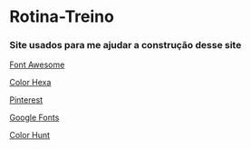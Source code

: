 # Rotina-Treino

### Site usados para me ajudar a construção desse site

<a href="https://fontawesome.com">Font Awesome</a>

<a href="https://www.colorhexa.com">Color Hexa</a>

<a href="https://br.pinterest.com">Pinterest</a>

<a href="https://fonts.google.com">Google Fonts</a>

<a href="https://colorhunt.co">Color Hunt</a>

